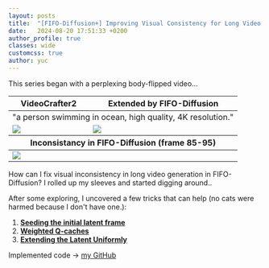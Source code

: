 ```yaml
---
layout: posts
title:  "[FIFO-Diffusion+] Improving Visual Consistency for Long Video Generation"
date:   2024-08-20 17:51:33 +0200
author_profile: true
classes: wide
customcss: true
author: yuc
---
```


This series began with a perplexing body-flipped video…

<table class="center">
<thead>
    <tr>
        <th>VideoCrafter2</th>
        <th>Extended by FIFO-Diffusion</th>
    </tr>
</thead>
<tbody>
<tr><td style="text-align:center;" colspan="2">"a person swimming in ocean, high quality, 4K resolution."</td></tr>
<tr>
    <td><img src="/assets/imgs/a_person_swimming_in_ocean/origin.gif"/></td>
    <td><img src="/assets/imgs/a_person_swimming_in_ocean/fifo_origin.gif"/></td>
</tr>
</tbody>
<thead>
    <tr>
        <th colspan="2">Inconsistancy in FIFO-Diffusion (frame 85-95)</th>
    </tr>
</thead>
<tbody>
<tr>
    <td colspan="2"><img src="/assets/imgs/a_person_swimming_in_ocean/85-95_fifo/body_flipping.gif"/></td>
</tr>
</tbody>
</table>

How can I fix visual inconsistency in long video generation in FIFO-Diffusion? I rolled up my sleeves and started digging around..

After some exploring, I uncovered a few tricks that can help (no cats were harmed because I don't have one.):

1. **[Seeding the initial latent frame](/posts/2024-08-22-trick-seeding-initial-frame)**
2. **[Weighted Q-caches](/posts/2024-08-24-trick-weighted-q-caches)**
3. **[Extending the Latent Uniformly](/posts/2024-08-27-trick-uniform-latent)**

Implemented code -> [my GitHub](https://github.com/YCmove/FIFO-Diffusion_public)